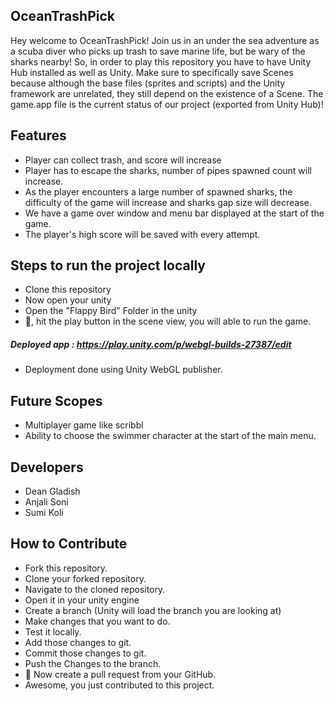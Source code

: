 ## OceanTrashPick

Hey welcome to OceanTrashPick! Join us in an under the sea adventure as a scuba diver who picks up trash to save marine life, but be wary of the sharks nearby!
So, in order to play this repository you have to have Unity Hub installed as well as Unity. Make sure to specifically save Scenes because although the base files (sprites and scripts) and the Unity framework are unrelated, they still depend on the existence of a Scene.
The game.app file is the current status of our project (exported from Unity Hub)!


## Features

- Player can collect trash, and score will increase
- Player has to escape the sharks, number of pipes spawned count will increase.
- As the player encounters a large number of spawned sharks, the difficulty of the game will increase and sharks gap size will decrease.
- We have a game over window and menu bar displayed at the start of the game.
- The player's high score will be saved with every attempt.

## Steps to run the project locally

- Clone this repository
- Now open your unity
- Open the "Flappy Bird" Folder in the unity
- :tada:, hit the play button in the scene view, you will able to run the game.
    
##### Deployed app : https://play.unity.com/p/webgl-builds-27387/edit
- Deployment done using Unity WebGL publisher. 


## Future Scopes
- Multiplayer game like scribbl
- Ability to choose the swimmer character at the start of the main menu.

## Developers

- Dean Gladish
- Anjali Soni
- Sumi Koli

## How to Contribute

- Fork this repository.
- Clone your forked repository.
- Navigate to the cloned repository.
- Open it in your unity engine 
- Create a branch (Unity will load the branch you are looking at)
- Make changes that you want to do.
- Test it locally.
- Add those changes to git.
- Commit those changes to git.
- Push the Changes to the branch.
- :tada: Now create a pull request from your GitHub.
- Awesome, you just contributed to this project.



